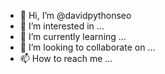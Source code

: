 - 👋 Hi, I’m @davidpythonseo
- 👀 I’m interested in ...
- 🌱 I’m currently learning ...
- 💞️ I’m looking to collaborate on ...
- 📫 How to reach me ...

<!---
davidpythonseo/davidpythonseo is a ✨ special ✨ repository because its `README.md` (this file) appears on your GitHub profile.
You can click the Preview link to take a look at your changes.
--->
